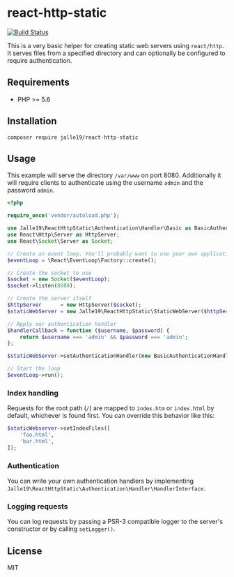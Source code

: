 # react-http-static

[![Build Status](https://travis-ci.org/Jalle19/react-http-static.svg?branch=travis)](https://travis-ci.org/Jalle19/react-http-static)

This is a very basic helper for creating static web servers using `react/http`. It serves files from a specified 
directory and can optionally be configured to require authentication.

## Requirements

* PHP >= 5.6

## Installation

```
composer require jalle19/react-http-static
```

## Usage

This example will serve the directory `/var/www` on port 8080. Additionally it will require clients to authenticate 
using the username `admin` and the password `admin`.

```php
<?php

require_once('vendor/autoload.php');

use Jalle19\ReactHttpStatic\Authentication\Handler\Basic as BasicAuthenticationHandler;
use React\Http\Server as HttpServer;
use React\Socket\Server as Socket;

// Create an event loop. You'll probably want to use your own application's loop instead of creating a new one.
$eventLoop = \React\EventLoop\Factory::create();

// Create the socket to use
$socket = new Socket($eventLoop);
$socket->listen(8080);

// Create the server itself
$httpServer      = new HttpServer($socket);
$staticWebServer = new Jalle19\ReactHttpStatic\StaticWebServer($httpServer, '/var/www');

// Apply our authentication handler
$handlerCallback = function ($username, $password) {
    return $username === 'admin' && $password === 'admin';
};

$staticWebServer->setAuthenticationHandler(new BasicAuthenticationHandler('our fancy realm', $handlerCallback));

// Start the loop
$eventLoop->run();
```

### Index handling

Requests for the root path (`/`) are mapped to `index.htm` or `index.html` by default, whichever is found first. You 
can override this behavior like this:

```php
$staticWebserver->setIndexFiles([
	'foo.html',
	'bar.html',
]);
```

### Authentication

You can write your own authentication handlers by implementing `Jalle19\ReactHttpStatic\Authentication\Handler\HandlerInterface`.

### Logging requests

You can log requests by passing a PSR-3 compatible logger to the server's constructor or by calling `setLogger()`. 

## License

MIT
